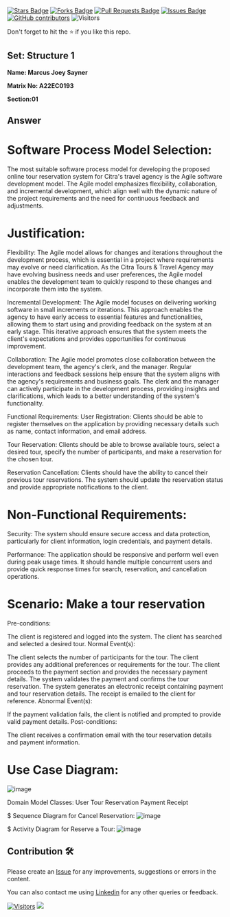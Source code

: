 <a href="https://github.com/drshahizan/learn-php/stargazers"><img src="https://img.shields.io/github/stars/drshahizan/learn-php" alt="Stars Badge"/></a>
<a href="https://github.com/drshahizan/learn-php/network/members"><img src="https://img.shields.io/github/forks/drshahizan/learn-php" alt="Forks Badge"/></a>
<a href="https://github.com/drshahizan/learn-php/pulls"><img src="https://img.shields.io/github/issues-pr/drshahizan/learn-php" alt="Pull Requests Badge"/></a>
<a href="https://github.com/drshahizan/learn-php/issues"><img src="https://img.shields.io/github/issues/drshahizan/learn-php" alt="Issues Badge"/></a>
<a href="https://github.com/drshahizan/learn-php/graphs/contributors"><img alt="GitHub contributors" src="https://img.shields.io/github/contributors/drshahizan/learn-php?color=2b9348"></a>
![Visitors](https://api.visitorbadge.io/api/visitors?path=https%3A%2F%2Fgithub.com%2Fdrshahizan%2Fsoftware-engineering&labelColor=%23d9e3f0&countColor=%23697689&style=flat)

Don't forget to hit the :star: if you like this repo.

## Set: Structure 1

**Name: Marcus Joey Sayner**

**Matrix No: A22EC0193**

**Section:01**

## Answer

# Software Process Model Selection:
The most suitable software process model for developing the proposed online tour reservation system for Citra's travel agency is the Agile software development model. The Agile model emphasizes flexibility, collaboration, and incremental development, which align well with the dynamic nature of the project requirements and the need for continuous feedback and adjustments.

# Justification:

Flexibility: The Agile model allows for changes and iterations throughout the development process, which is essential in a project where requirements may evolve or need clarification. As the Citra Tours & Travel Agency may have evolving business needs and user preferences, the Agile model enables the development team to quickly respond to these changes and incorporate them into the system.

Incremental Development: The Agile model focuses on delivering working software in small increments or iterations. This approach enables the agency to have early access to essential features and functionalities, allowing them to start using and providing feedback on the system at an early stage. This iterative approach ensures that the system meets the client's expectations and provides opportunities for continuous improvement.

Collaboration: The Agile model promotes close collaboration between the development team, the agency's clerk, and the manager. Regular interactions and feedback sessions help ensure that the system aligns with the agency's requirements and business goals. The clerk and the manager can actively participate in the development process, providing insights and clarifications, which leads to a better understanding of the system's functionality.

Functional Requirements:
User Registration: Clients should be able to register themselves on the application by providing necessary details such as name, contact information, and email address.

Tour Reservation: Clients should be able to browse available tours, select a desired tour, specify the number of participants, and make a reservation for the chosen tour.

Reservation Cancellation: Clients should have the ability to cancel their previous tour reservations. The system should update the reservation status and provide appropriate notifications to the client.

# Non-Functional Requirements:
Security: The system should ensure secure access and data protection, particularly for client information, login credentials, and payment details.

Performance: The application should be responsive and perform well even during peak usage times. It should handle multiple concurrent users and provide quick response times for search, reservation, and cancellation operations.

# Scenario: Make a tour reservation
Pre-conditions:

The client is registered and logged into the system.
The client has searched and selected a desired tour.
Normal Event(s):

The client selects the number of participants for the tour.
The client provides any additional preferences or requirements for the tour.
The client proceeds to the payment section and provides the necessary payment details.
The system validates the payment and confirms the tour reservation.
The system generates an electronic receipt containing payment and tour reservation details.
The receipt is emailed to the client for reference.
Abnormal Event(s):

If the payment validation fails, the client is notified and prompted to provide valid payment details.
Post-conditions:

The client receives a confirmation email with the tour reservation details and payment information.

# Use Case Diagram:
![image](https://github.com/drshahizan/software-engineering/assets/129279940/3770b983-9ccf-4f05-9e42-1570ab5b9ee1)


Domain Model Classes:
User
Tour
Reservation
Payment
Receipt

$ Sequence Diagram for Cancel Reservation:
![image](https://github.com/drshahizan/software-engineering/assets/129279940/0277c5a0-2054-42b2-996d-20fb38ebe580)


$ Activity Diagram for Reserve a Tour:
![image](https://github.com/drshahizan/software-engineering/assets/129279940/8a5c074b-84b2-4324-ab07-7d0260126441)

## Contribution 🛠️
Please create an [Issue](https://github.com/drshahizan/learn-php/issues) for any improvements, suggestions or errors in the content.

You can also contact me using [Linkedin](https://www.linkedin.com/in/drshahizan/) for any other queries or feedback.

[![Visitors](https://api.visitorbadge.io/api/visitors?path=https%3A%2F%2Fgithub.com%2Fdrshahizan&labelColor=%23697689&countColor=%23555555&style=plastic)](https://visitorbadge.io/status?path=https%3A%2F%2Fgithub.com%2Fdrshahizan)
![](https://hit.yhype.me/github/profile?user_id=81284918)


